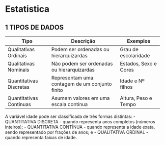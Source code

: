 # Estatistica

## 1 TIPOS DE DADOS

| Tipo | Descrição | Exemplos | 
| ------- | ------- | ------- |
| Qualitativas Ordinais | Podem ser ordenadas ou hierarquizardas | Grau de escolaridade|
| Qualitativas Nominais | Não podem ser ordenadas ou hierarquizardas | Estados, Sexo e Cores |
| Quantitativas Discretas | Representam uma contagem de um conjunto finito  | Idade e Nº filhos |
| Quantitativas Contínuas | Asumem valores em uma escala contínua | Altura, Peso e Tempo |

A variável idade pode ser classificada de três formas distintas:
        - QUANTITATIVA DISCRETA</b> - quando representa anos completos (números inteiros);
        - QUANTITATIVA CONTÍNUA</b> - quando representa a idade exata, sendo representado por frações de anos; e
        - QUALITATIVA ORDINAL</b> - quando representa faixas de idade.

